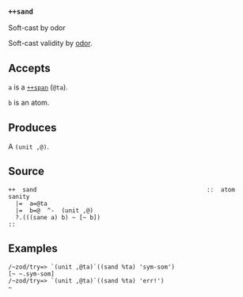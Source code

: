 ### `++sand`

Soft-cast by odor

Soft-cast validity by [odor]().

Accepts
-------

`a` is a [`++span`]() (`@ta`).

`b` is an atom.

Produces
--------

A `(unit ,@)`.

Source
------

    ++  sand                                                ::  atom sanity
      |=  a=@ta
      |=  b=@  ^-  (unit ,@)
      ?.(((sane a) b) ~ [~ b])
    ::

Examples
--------

    /~zod/try=> `(unit ,@ta)`((sand %ta) 'sym-som')
    [~ ~.sym-som]
    /~zod/try=> `(unit ,@ta)`((sand %ta) 'err!')
    ~


